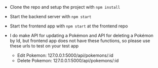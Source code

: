 - Clone the repo and setup the project with `npm install`

- Start the backend server with `npm start`
- Start the frontend app with `npm start` at the frontend repo
- I do make API for updating a Pokémon and API for deleting a Pokémon by Id, but frontend app does not have these functions, so please use these urls to test on your test app
  - Edit Pokemon: 127.0.0.1:5000/api/pokemons/:id
  - Delete Pokemon: 127.0.0.1:5000/api/pokemons/:id
